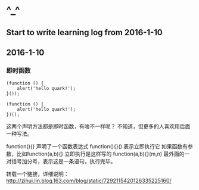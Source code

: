 # ^_^

## Start to write learning log from 2016-1-10

## 2016-1-10

### 即时函数

    (function () {
        alert('hello quark!');
    }());

    (function () {
        alert('hello quark!');
    })();

这两个声明方法都是即时函数，有啥不一样呢？
不知道，但更多的人喜欢用后面一种写法。

function(){} 声明了一个函数表达式
function(){}() 表示立即执行它
如果函数有参数，比如function(a,b){}
立即执行是这样写的 function(a,b){}(m,n)
最外面的一对括号加分号，表示这是一条语句，执行完毕。

转载一个链接，详细说明：
http://zihui.lin.blog.163.com/blog/static/7292115420126335225160/


